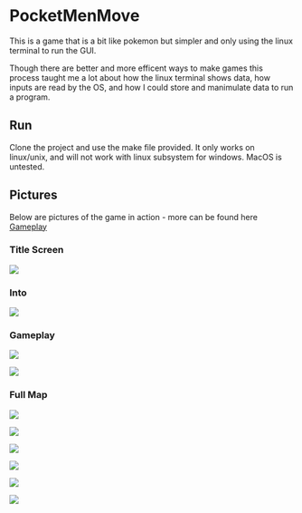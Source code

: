 # PocketMenMove
This is a game that is a bit like pokemon but simpler and only using the linux terminal to run the GUI.

Though there are better and more efficent ways to make games this process taught me a lot about how the linux terminal shows data, how inputs are read by the OS, and how I could store and manimulate data to run a program.

## Run
Clone the project and use the make file provided. It only works on linux/unix, and will not work with linux subsystem for windows. MacOS is untested.

## Pictures
Below are pictures of the game in action - more can be found here [Gameplay](https://github.com/wilmotha/PocketMenMove/tree/master/game_play_photos "Gameplay Photos")

### Title Screen
![](https://github.com/wilmotha/PocketMenMove/blob/master/game_play_photos/introScreen.jpg)

### Into
![](https://github.com/wilmotha/PocketMenMove/blob/master/game_play_photos/midleOfIntro.jpg)

### Gameplay
![](https://github.com/wilmotha/PocketMenMove/blob/master/game_play_photos/beginingOfGame.jpg)

![](https://github.com/wilmotha/PocketMenMove/blob/master/game_play_photos/walkingAbout.jpg)

### Full Map
![](https://github.com/wilmotha/PocketMenMove/blob/master/game_play_photos/map.jpg)

![](https://github.com/wilmotha/PocketMenMove/blob/master/game_play_photos/randomEncounter.jpg)

![](https://github.com/wilmotha/PocketMenMove/blob/master/game_play_photos/toDoList.jpg)

![](https://github.com/wilmotha/PocketMenMove/blob/master/game_play_photos/insideCave.jpg)

![](https://github.com/wilmotha/PocketMenMove/blob/master/game_play_photos/aboutScreen2.jpg)

![](https://github.com/wilmotha/PocketMenMove/blob/master/game_play_photos/menuScreen.jpg)
